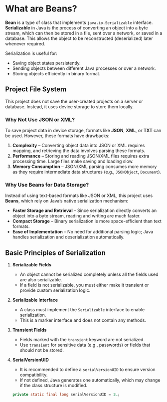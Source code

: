 # What are Beans?

**Bean** is a type of class that implements `java.io.Serializable` interface.
**Serializable** in Java is the process of converting an object into a byte stream, which can then be stored in a file, sent over a network, or saved in a database. This allows the object to be reconstructed (deserialized) later whenever required.

Serialization is useful for:  
- Saving object states persistently.  
- Sending objects between different Java processes or over a network.  
- Storing objects efficiently in binary format.  

## Project File System  

This project does not save the user-created projects on a server or database. Instead, it uses device storage to store them locally.  

### Why Not Use JSON or XML?  
To save project data in device storage, formats like **JSON**, **XML**, or **TXT** can be used. However, these formats have drawbacks:  
1. **Complexity** – Converting object data into JSON or XML requires mapping, and retrieving the data involves parsing these formats.  
2. **Performance** – Storing and reading JSON/XML files requires extra processing time. Large files make saving and loading slow.  
3. **Memory Consumption** – JSON/XML parsing consumes more memory as they require intermediate data structures (e.g., `JSONObject`, `Document`).  

### Why Use Beans for Data Storage?  
Instead of using text-based formats like JSON or XML, this project uses **Beans**, which rely on Java’s native serialization mechanism:  
- **Faster Storage and Retrieval** – Since serialization directly converts an object into a byte stream, reading and writing are much faster.  
- **Compact Storage** – Binary serialization is more space-efficient than text formats.  
- **Ease of Implementation** – No need for additional parsing logic; Java handles serialization and deserialization automatically.  

## Basic Principles of Serialization

1. **Serializable Fields**  
   - An object cannot be serialized completely unless all the fields used are also serializable.  
   - If a field is not serializable, you must either make it transient or provide custom serialization logic.  

2. **Serializable Interface**  
   - A class must implement the `Serializable` interface to enable serialization.  
   - This is a marker interface and does not contain any methods.  

3. **Transient Fields**  
   - Fields marked with the `transient` keyword are not serialized.  
   - Use `transient` for sensitive data (e.g., passwords) or fields that should not be stored.  

4. **SerialVersionUID**  
   - It is recommended to define a `serialVersionUID` to ensure version compatibility.  
   - If not defined, Java generates one automatically, which may change if the class structure is modified.  

   ```java
   private static final long serialVersionUID = 1L;
   ```
